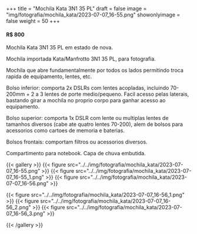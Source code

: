 +++
title = "Mochila Kata 3N1 35 PL"
draft = false
image = "img/fotografia/mochila_kata/2023-07-07_16-55.png"
showonlyimage = false
weight = 50
+++
#### R$ 800

Mochila Kata 3N1 35 PL em estado de nova.
<!--more-->

Mochila importada Kata/Manfrotto 3N1 35 PL, para fotografia.

Mochila que abre fundamentalmente por todos os lados permitindo troca rapida de equipamento, lentes, etc.

Bolso inferior: comporta 2x DSLRs com lentes acopladas, incluindo 70-200mm + 2 a 3 lentes de porte medio/pequeno. Facil acesso pelas laterais, bastando girar a mochila no proprio corpo para ganhar acesso ao equipamento.

Bolso superior: comporta 1x DSLR com lente ou multiplas lentes de tamanhos diversos (cabe ate quatro lentes 70-200), alem de bolsos para acessorios como cartoes de memoria e baterias.

Bolsos frontais: comportam filtros ou acessorios diversos.

Compartimento para notebook. Capa de chuva embutida.

{{< gallery >}}
{{< figure src="../../img/fotografia/mochila_kata/2023-07-07_16-55.png" >}}
{{< figure src="../../img/fotografia/mochila_kata/2023-07-07_16-55_1.png" >}}
{{< figure src="../../img/fotografia/mochila_kata/2023-07-07_16-56.png" >}}

{{< figure src="../../img/fotografia/mochila_kata/2023-07-07_16-56_1.png" >}}
{{< figure src="../../img/fotografia/mochila_kata/2023-07-07_16-56_2.png" >}}
{{< figure src="../../img/fotografia/mochila_kata/2023-07-07_16-56_3.png" >}}

{{< /gallery >}}